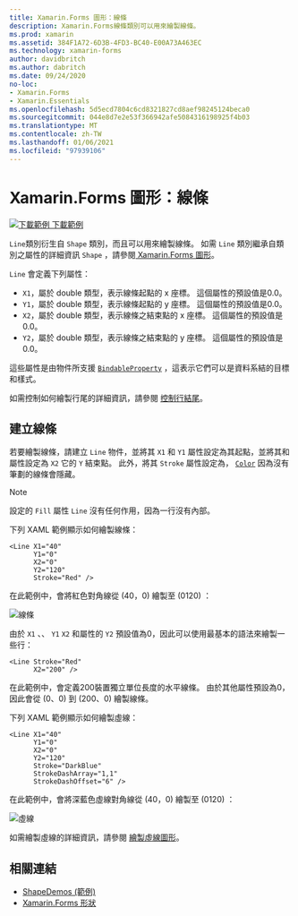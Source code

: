 ```yaml
---
title: Xamarin.Forms 圖形：線條
description: Xamarin.Forms線條類別可以用來繪製線條。
ms.prod: xamarin
ms.assetid: 384F1A72-6D3B-4FD3-BC40-E00A73A463EC
ms.technology: xamarin-forms
author: davidbritch
ms.author: dabritch
ms.date: 09/24/2020
no-loc:
- Xamarin.Forms
- Xamarin.Essentials
ms.openlocfilehash: 5d5ecd7804c6cd8321827cd8aef98245124beca0
ms.sourcegitcommit: 044e8d7e2e53f366942afe5084316198925f4b03
ms.translationtype: MT
ms.contentlocale: zh-TW
ms.lasthandoff: 01/06/2021
ms.locfileid: "97939106"
---
```

# <a name="no-locxamarinforms-shapes-line"></a>Xamarin.Forms 圖形：線條

[![下載範例](~/media/shared/download.png) 下載範例](/samples/xamarin/xamarin-forms-samples/userinterface-shapesdemos/)

`Line`類別衍生自 `Shape` 類別，而且可以用來繪製線條。 如需 `Line` 類別繼承自類別之屬性的詳細資訊 `Shape` ，請參閱[ Xamarin.Forms 圖形](index.md)。

`Line` 會定義下列屬性：

- `X1`，屬於 double 類型，表示線條起點的 x 座標。 這個屬性的預設值是0.0。
- `Y1`，屬於 double 類型，表示線條起點的 y 座標。 這個屬性的預設值是0.0。
- `X2`，屬於 double 類型，表示線條之結束點的 x 座標。 這個屬性的預設值是0.0。
- `Y2`，屬於 double 類型，表示線條之結束點的 y 座標。 這個屬性的預設值是0.0。

這些屬性是由物件所支援 [`BindableProperty`](xref:Xamarin.Forms.BindableProperty) ，這表示它們可以是資料系結的目標和樣式。

如需控制如何繪製行尾的詳細資訊，請參閱 [控制行結尾](index.md#control-line-ends)。

## <a name="create-a-line"></a>建立線條

若要繪製線條，請建立 `Line` 物件，並將其 `X1` 和 `Y1` 屬性設定為其起點，並將其和屬性設定為 `X2` 它的 `Y` 結束點。 此外，將其 `Stroke` 屬性設定為， [`Color`](xref:Xamarin.Forms.Color) 因為沒有筆劃的線條會隱藏。

> [!NOTE]
> 設定的 `Fill` 屬性 `Line` 沒有任何作用，因為一行沒有內部。

下列 XAML 範例顯示如何繪製線條：

```xaml
<Line X1="40"
      Y1="0"
      X2="0"
      Y2="120"
      Stroke="Red" />
```

在此範例中，會將紅色對角線從 (40，0) 繪製至 (0120) ：

![線條](line-images/line.png "線")

由於 `X1` 、、 `Y1` `X2` 和屬性的 `Y2` 預設值為0，因此可以使用最基本的語法來繪製一些行：

```xaml
<Line Stroke="Red"
      X2="200" />
```

在此範例中，會定義200裝置獨立單位長度的水平線條。 由於其他屬性預設為0，因此會從 (0、0) 到 (200、0) 繪製線條。

下列 XAML 範例顯示如何繪製虛線：

```xaml
<Line X1="40"
      Y1="0"
      X2="0"
      Y2="120"
      Stroke="DarkBlue"
      StrokeDashArray="1,1"
      StrokeDashOffset="6" />
```

在此範例中，會將深藍色虛線對角線從 (40，0) 繪製至 (0120) ：

![虛線](line-images/dashed-line.png "虛線")

如需繪製虛線的詳細資訊，請參閱 [繪製虛線圖形](index.md#draw-dashed-shapes)。

## <a name="related-links"></a>相關連結

- [ShapeDemos (範例) ](/samples/xamarin/xamarin-forms-samples/userinterface-shapesdemos/)
- [Xamarin.Forms 形狀](index.md)
